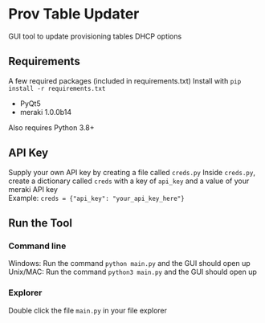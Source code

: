# Prov Table Updater
 GUI tool to update provisioning tables DHCP options

 ## Requirements
 A few required packages (included in requirements.txt)
 Install with `pip install -r requirements.txt`
 * PyQt5
 * meraki 1.0.0b14

Also requires Python 3.8+

## API Key
Supply your own API key by creating a file called `creds.py`
Inside `creds.py`, create a dictionary called `creds` with a key of `api_key` and a value of your meraki API key\
Example: `creds = {"api_key": "your_api_key_here"}`

## Run the Tool
### Command line
Windows: Run the command `python main.py` and the GUI should open up\
Unix/MAC: Run the command `python3 main.py` and the GUI should open up

### Explorer
Double click the file `main.py` in your file explorer